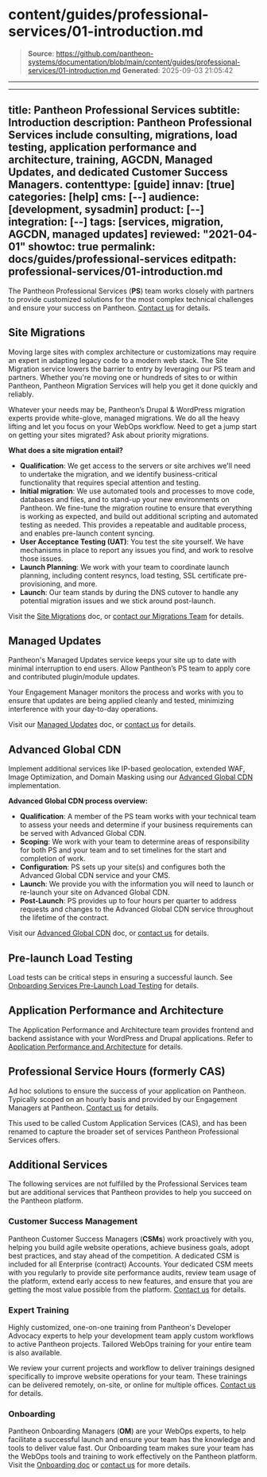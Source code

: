 # content/guides/professional-services/01-introduction.md

> **Source**: https://github.com/pantheon-systems/documentation/blob/main/content/guides/professional-services/01-introduction.md
> **Generated**: 2025-09-03 21:05:42

---

---
title: Pantheon Professional Services
subtitle: Introduction
description: Pantheon Professional Services include consulting, migrations, load testing, application performance and architecture, training, AGCDN, Managed Updates, and dedicated Customer Success Managers.
contenttype: [guide]
innav: [true]
categories: [help]
cms: [--]
audience: [development, sysadmin]
product: [--]
integration: [--]
tags: [services, migration, AGCDN, managed updates]
reviewed: "2021-04-01"
showtoc: true
permalink: docs/guides/professional-services
editpath: professional-services/01-introduction.md
---

The Pantheon Professional Services (**PS**) team works closely with partners to provide customized solutions for the most complex technical challenges and ensure your success on Pantheon. [Contact us](https://pantheon.io/professional-services?docs) for details.

## Site Migrations

Moving large sites with complex architecture or customizations may require an expert in adapting legacy code to a modern web stack. The Site Migration service lowers the barrier to entry by leveraging our PS team and partners. Whether you're moving one or hundreds of sites to or within Pantheon, Pantheon Migration Services will help you get it done quickly and reliably.

Whatever your needs may be, Pantheon’s Drupal & WordPress migration experts provide white-glove, managed migrations. We do all the heavy lifting and let you focus on your WebOps workflow. Need to get a jump start on getting your sites migrated? Ask about priority migrations.

**What does a site migration entail?**

- **Qualification**: We get access to the servers or site archives we'll need to undertake the migration, and we identify business-critical functionality that requires special attention and testing.
- **Initial migration**: We use automated tools and processes to move code, databases and files, and to stand-up your new environments on Pantheon. We fine-tune the migration routine to ensure that everything is working as expected, and build out additional scripting and automated testing as needed. This provides a repeatable and auditable process, and enables pre-launch content syncing.
- **User Acceptance Testing (UAT)**: You test the site yourself. We have mechanisms in place to report any issues you find, and work to resolve those issues.
- **Launch Planning**: We work with your team to coordinate launch planning, including content resyncs, load testing, SSL certificate pre-provisioning, and more.
- **Launch**: Our team stands by during the DNS cutover to handle any potential migration issues and we stick around post-launch.

Visit the [Site Migrations](/guides/professional-services/website-migration-service) doc, or [contact our Migrations Team](https://pantheon.io/migrations?docs) for details.

## Managed Updates

Pantheon's Managed Updates service keeps your site up to date with minimal interruption to end users. Allow Pantheon’s PS team to apply core and contributed plugin/module updates.

Your Engagement Manager monitors the process and works with you to ensure that updates are being applied cleanly and tested, minimizing interference with your day-to-day operations.

Visit our [Managed Updates](/guides/professional-services/managed-updates) doc, or [contact us](https://pantheon.io/professional-services/managed-updates?docs) for details.

## Advanced Global CDN

Implement additional services like IP-based geolocation, extended WAF, Image Optimization, and Domain Masking using our [Advanced Global CDN](/guides/professional-services/advanced-global-cdn) implementation.

**Advanced Global CDN process overview:**

- **Qualification**: A member of the PS team works with your technical team to assess your needs and determine if your business requirements can be served with Advanced Global CDN.
- **Scoping**: We work with your team to determine areas of responsibility for both PS and your team and to set timelines for the start and completion of work.
- **Configuration**: PS sets up your site(s) and configures both the Advanced Global CDN service and your CMS.
- **Launch**: We provide you with the information you will need to launch or re-launch your site on Advanced Global CDN.
- **Post-Launch**: PS provides up to four hours per quarter to address requests and changes to the Advanced Global CDN service throughout the lifetime of the contract.

Visit our [Advanced Global CDN](/guides/professional-services/advanced-global-cdn) doc, or [contact us](https://pantheon.io/professional-services?docs) for details.

## Pre-launch Load Testing

Load tests can be critical steps in ensuring a successful launch. See [Onboarding Services Pre-Launch Load Testing](/guides/professional-services/onboarding#pre-launch-load-testing) for details.

## Application Performance and Architecture

The Application Performance and Architecture team provides frontend and backend assistance with your WordPress and Drupal applications. Refer to [Application Performance and Architecture](/guides/professional-services/application-performance) for details.

## Professional Service Hours (formerly CAS)

Ad hoc solutions to ensure the success of your application on Pantheon. Typically scoped on an hourly basis and provided by our Engagement Managers at Pantheon. [Contact us](https://pantheon.io/professional-services?docs) for details.

This used to be called Custom Application Services (CAS), and has been renamed to capture the broader set of services Pantheon Professional Services offers.

## Additional Services

The following services are not fulfilled by the Professional Services team but are additional services that Pantheon provides to help you succeed on the Pantheon platform.

### Customer Success Management

Pantheon Customer Success Managers (**CSMs**) work proactively with you, helping you build agile website operations, achieve business goals, adopt best practices, and stay ahead of the competition. A dedicated CSM is included for all Enterprise (contract) Accounts. Your dedicated CSM meets with you regularly to provide site performance audits, review team usage of the platform, extend early access to new features, and ensure that you are getting the most value possible from the platform. [Contact us](https://pantheon.io/contact-us) for details.

### Expert Training

Highly customized, one-on-one training from Pantheon's Developer Advocacy experts to help your development team apply custom workflows to active Pantheon projects. Tailored WebOps training for your entire team is also available.

We review your current projects and workflow to deliver trainings designed specifically to improve website operations for your team. These trainings can be delivered remotely, on-site, or online for multiple offices. [Contact us](https://pantheon.io/learn-pantheon?docs) for details.

### Onboarding

Pantheon Onboarding Managers (**OM**) are your WebOps experts, to help facilitate a successful launch and ensure your team has the knowledge and tools to deliver value fast. Our Onboarding team makes sure your team has the WebOps tools and training to work effectively on the Pantheon platform. Visit the [Onboarding doc](/guides/professional-services/onboarding) or [contact us](https://pantheon.io/professional-services?docs) for more details.
